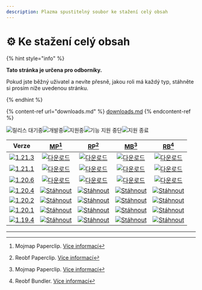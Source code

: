 ```yaml
---
description: Plazma spustitelný soubor ke stažení celý obsah
---
```


# ⚙️ Ke stažení celý obsah

{% hint style="info" %}

**Tato stránka je určena pro odborníky.**

Pokud jste běžný uživatel a nevíte přesně, jakou roli má každý typ, stáhněte si prosím níže uvedenou stránku.

{% endhint %}

{% content-ref url="downloads.md" %}
[downloads.md](downloads.md)
{% endcontent-ref %}

[wtr]: <https://badge.plazmamc.org/0/Čeká na vydání>

![릴리스 대기중][wtr]![개발중](https://badge.plazmamc.org/1/개발중)![지원중](https://badge.plazmamc.org/2/지원중)![기능 지원 중단](https://badge.plazmamc.org/6/기능%20지원%20중단)![지원 종료](https://badge.plazmamc.org/4/지원%20종료)

|                                       Verze                                       |                              [MP](#user-content-fn-1)[^1]                              |                              [RP](#user-content-fn-2)[^2]                              |                              [MB](#user-content-fn-3)[^3]                              |                              [RB](#user-content-fn-4)[^4]                              |
| :-------------------------------------------------------------------------------: | :------------------------------------------------------------------------------------: | :------------------------------------------------------------------------------------: | :------------------------------------------------------------------------------------: | :------------------------------------------------------------------------------------: |
| [![1.21.3](https://badge.plazmamc.org/1/1.21.3)](https://git.plazmamc.org/1.21.3) |     [![다운로드](https://badge.plazmamc.org/1/다운로드)](https://dl.plazmamc.org/1.21.3/0)     |     [![다운로드](https://badge.plazmamc.org/1/다운로드)](https://dl.plazmamc.org/1.21.3/1)     |     [![다운로드](https://badge.plazmamc.org/1/다운로드)](https://dl.plazmamc.org/1.21.3/2)     |     [![다운로드](https://badge.plazmamc.org/1/다운로드)](https://dl.plazmamc.org/1.21.3/3)     |
| [![1.21.1](https://badge.plazmamc.org/6/1.21.1)](https://git.plazmamc.org/1.21.1) |     [![다운로드](https://badge.plazmamc.org/1/다운로드)](https://dl.plazmamc.org/1.21.1/0)     |     [![다운로드](https://badge.plazmamc.org/1/다운로드)](https://dl.plazmamc.org/1.21.1/1)     |     [![다운로드](https://badge.plazmamc.org/1/다운로드)](https://dl.plazmamc.org/1.21.1/2)     |     [![다운로드](https://badge.plazmamc.org/1/다운로드)](https://dl.plazmamc.org/1.21.1/3)     |
| [![1.20.6](https://badge.plazmamc.org/2/1.20.6)](https://git.plazmamc.org/1.20.6) |     [![다운로드](https://badge.plazmamc.org/1/다운로드)](https://dl.plazmamc.org/1.20.6/0)     |     [![다운로드](https://badge.plazmamc.org/1/다운로드)](https://dl.plazmamc.org/1.20.6/1)     |     [![다운로드](https://badge.plazmamc.org/1/다운로드)](https://dl.plazmamc.org/1.20.6/2)     |     [![다운로드](https://badge.plazmamc.org/1/다운로드)](https://dl.plazmamc.org/1.20.6/3)     |
| [![1.20.4](https://badge.plazmamc.org/6/1.20.4)](https://git.plazmamc.org/1.20.4) | [![Stáhnout](https://badge.plazmamc.org/1/Stáhnout)](https://dl.plazmamc.org/1.20.4/0) | [![Stáhnout](https://badge.plazmamc.org/1/Stáhnout)](https://dl.plazmamc.org/1.20.4/1) | [![Stáhnout](https://badge.plazmamc.org/1/Stáhnout)](https://dl.plazmamc.org/1.20.4/2) | [![Stáhnout](https://badge.plazmamc.org/1/Stáhnout)](https://dl.plazmamc.org/1.20.4/3) |
| [![1.20.2](https://badge.plazmamc.org/4/1.20.2)](https://git.plazmamc.org/1.20.2) | [![Stáhnout](https://badge.plazmamc.org/1/Stáhnout)](https://dl.plazmamc.org/1.20.2/0) | [![Stáhnout](https://badge.plazmamc.org/1/Stáhnout)](https://dl.plazmamc.org/1.20.2/1) | [![Stáhnout](https://badge.plazmamc.org/1/Stáhnout)](https://dl.plazmamc.org/1.20.2/2) | [![Stáhnout](https://badge.plazmamc.org/1/Stáhnout)](https://dl.plazmamc.org/1.20.2/3) |
| [![1.20.1](https://badge.plazmamc.org/4/1.20.1)](https://git.plazmamc.org/1.20.1) | [![Stáhnout](https://badge.plazmamc.org/1/Stáhnout)](https://dl.plazmamc.org/1.20.1/0) | [![Stáhnout](https://badge.plazmamc.org/1/Stáhnout)](https://dl.plazmamc.org/1.20.1/1) | [![Stáhnout](https://badge.plazmamc.org/1/Stáhnout)](https://dl.plazmamc.org/1.20.1/2) | [![Stáhnout](https://badge.plazmamc.org/1/Stáhnout)](https://dl.plazmamc.org/1.20.1/3) |
| [![1.19.4](https://badge.plazmamc.org/4/1.19.4)](https://git.plazmamc.org/1.19.4) | [![Stáhnout](https://badge.plazmamc.org/1/Stáhnout)](https://dl.plazmamc.org/1.19.4/0) | [![Stáhnout](https://badge.plazmamc.org/1/Stáhnout)](https://dl.plazmamc.org/1.19.4/1) | [![Stáhnout](https://badge.plazmamc.org/1/Stáhnout)](https://dl.plazmamc.org/1.19.4/2) | [![Stáhnout](https://badge.plazmamc.org/1/Stáhnout)](https://dl.plazmamc.org/1.19.4/3) |

***

[^1]: Mojmap Paperclip. [Více informací](../administration/getting-started#id-2)

[^2]: Reobf Paperclip. [Více informací](../administration/getting-started#id-2)

[^3]: Mojmap Paperclip. [Více informací](../administration/getting-started#id-2)

[^4]: Reobf Bundler. [Více informací](../administration/getting-started#id-2)
